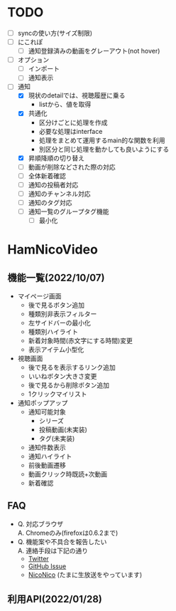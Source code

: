 # TODO
- [ ] syncの使い方(サイズ制限)
- [ ] にこれぽ
  - [ ] 通知登録済みの動画をグレーアウト(not hover)
- [ ] オプション
  - [ ] インポート
  - [ ] 通知表示
- [ ] 通知
  - [x] 現状のdetailでは、視聴履歴に乗る
    - listから、値を取得
  - [x] 共通化
    - 区分けごとに処理を作成
    - 必要な処理はinterface
    - 処理をまとめて運用するmain的な関数を利用
    - 別区分と同じ処理を動かしても良いようにする
  - [x] 昇順降順の切り替え
  - [ ] 動画が削除などされた際の対応
  - [ ] 全体新着確認
  - [ ] 通知の投稿者対応
  - [ ] 通知のチャンネル対応
  - [ ] 通知のタグ対応
  - [ ] 通知一覧のグループタグ機能
    - [ ] 最小化

# HamNicoVideo
## 機能一覧(2022/10/07)
- マイページ画面
  - 後で見るボタン追加
  - 種類別非表示フィルター
  - 左サイドバーの最小化
  - 種類別ハイライト
  - 新着対象時間(赤文字にする時間)変更
  - 表示アイテム小型化
- 視聴画面
  - 後で見るを表示するリンク追加
  - いいねボタン大きさ変更
  - 後で見るから削除ボタン追加
  - 1クリックマイリスト
- 通知ポップアップ
  - 通知可能対象
    - シリーズ
    - 投稿動画(未実装)
    - タグ(未実装)
  - 通知件数表示
  - 通知ハイライト
  - 前後動画遷移
  - 動画クリック時既読+次動画
  - 新着確認

## FAQ
- Q. 対応ブラウザ  
A. Chromeのみ(firefoxは0.6.2まで)
- Q. 機能案や不具合を報告したい  
A. 連絡手段は下記の通り
  - [Twitter](https://twitter.com/hukihamu)
  - [GitHub Issue](https://github.com/hukihamu/HamNicoVideo/issues)
  - [NicoNico](https://www.nicovideo.jp/user/26267653) (たまに生放送をやっています)


## 利用API(2022/01/28)
